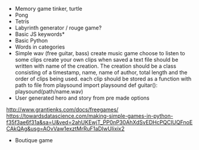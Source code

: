 * Memory game tinker, turtle 
* Pong 
* Tetris 
* Labyrinth generator / rouge game? 
* Basic JS keywords*
* Basic Python
* Words in categories
* Simple wav (free guitar, bass) create music game 
  choose to listen to some clips
  create your own clips 
    when saved a text file should be written with name of the creation. The creation should be a class consisting of a timestamp, name, name of author, total length and the order of clips being used. 
    each clip should be stored as a function with path to file 
from playsound import playsound
def guitar():
  playsound(path/name.wav)
* User generated hero and story from pre made options 

http://www.grantjenks.com/docs/freegames/
https://towardsdatascience.com/making-simple-games-in-python-f35f3ae6f31a&sa=U&ved=2ahUKEwjT_PP0nP30AhXdSvEDHcPQCIUQFnoECAkQAg&usg=AOvVaw1exztMrRuF1aDIwUIixix2

* Boutique game
